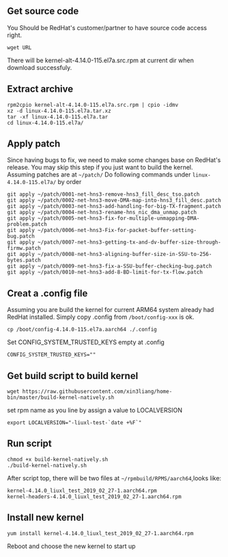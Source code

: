 ## Get source code
You Should be RedHat's customer/partner to have source code access right.
```shell-session
wget URL
```
There will be kernel-alt-4.14.0-115.el7a.src.rpm at current dir when download successfuly.

##  Extract archive
```shell-session
rpm2cpio kernel-alt-4.14.0-115.el7a.src.rpm | cpio -idmv
xz -d linux-4.14.0-115.el7a.tar.xz
tar -xf linux-4.14.0-115.el7a.tar
cd linux-4.14.0-115.el7a/
```

## Apply patch
Since having bugs to fix, we need to make some changes base on RedHat's release.  You may skip this step if you just want to build the kernel.
Assuming patches are at `~/patch/`
Do following commands under `linux-4.14.0-115.el7a/` by order
```shell-session
git apply ~/patch/0001-net-hns3-remove-hns3_fill_desc_tso.patch
git apply ~/patch/0002-net-hns3-move-DMA-map-into-hns3_fill_desc.patch
git apply ~/patch/0003-net-hns3-add-handling-for-big-TX-fragment.patch
git apply ~/patch/0004-net-hns3-rename-hns_nic_dma_unmap.patch
git apply ~/patch/0005-net-hns3-fix-for-multiple-unmapping-DMA-problem.patch
git apply ~/patch/0006-net-hns3-Fix-for-packet-buffer-setting-bug.patch
git apply ~/patch/0007-net-hns3-getting-tx-and-dv-buffer-size-through-firmw.patch
git apply ~/patch/0008-net-hns3-aligning-buffer-size-in-SSU-to-256-bytes.patch
git apply ~/patch/0009-net-hns3-fix-a-SSU-buffer-checking-bug.patch
git apply ~/patch/0010-net-hns3-add-8-BD-limit-for-tx-flow.patch
```

## Creat a .config file
Assuming you are build the kernel for current ARM64 system already had RedHat installed. Simply copy .config from `/boot/config-xxx` is ok.
```shell-session
cp /boot/config-4.14.0-115.el7a.aarch64 ./.config
```
Set CONFIG_SYSTEM_TRUSTED_KEYS empty at .config
```config
CONFIG_SYSTEM_TRUSTED_KEYS=""
```

## Get build script to build kernel
```
wget https://raw.githubusercontent.com/xin3liang/home-bin/master/build-kernel-natively.sh
```
set rpm name as you line by assign a value to LOCALVERSION
```
export LOCALVERSION="-liuxl-test-`date +%F`"
```

## Run script
```shell-session
chmod +x build-kernel-natively.sh
./build-kernel-natively.sh
```
After script top, there will be two files at `~/rpmbuild/RPMS/aarch64`,looks like:
```shell-session
kernel-4.14.0_liuxl_test_2019_02_27-1.aarch64.rpm
kernel-headers-4.14.0_liuxl_test_2019_02_27-1.aarch64.rpm
```

## Install new kernel
```shell-session
yum install kernel-4.14.0_liuxl_test_2019_02_27-1.aarch64.rpm
```
Reboot and choose the new kernel to start up 